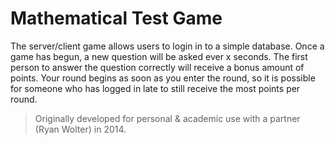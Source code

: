 # Mathematical Test Game

The server/client game allows users to login in to a simple database. Once a game has begun, a new
question will be asked ever x seconds. The first person to answer the question correctly will receive
a bonus amount of points. Your round begins as soon as you enter the round, so it is possible for
someone who has logged in late to still receive the most points per round. 

> Originally developed for personal & academic use with a partner (Ryan Wolter) in 2014.
